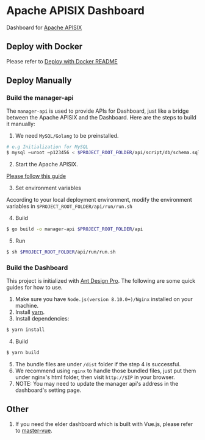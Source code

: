 <!--
#
# Licensed to the Apache Software Foundation (ASF) under one or more
# contributor license agreements.  See the NOTICE file distributed with
# this work for additional information regarding copyright ownership.
# The ASF licenses this file to You under the Apache License, Version 2.0
# (the "License"); you may not use this file except in compliance with
# the License.  You may obtain a copy of the License at
#
#     http://www.apache.org/licenses/LICENSE-2.0
#
# Unless required by applicable law or agreed to in writing, software
# distributed under the License is distributed on an "AS IS" BASIS,
# WITHOUT WARRANTIES OR CONDITIONS OF ANY KIND, either express or implied.
# See the License for the specific language governing permissions and
# limitations under the License.
#
-->

# Apache APISIX Dashboard

Dashboard for [Apache APISIX](https://github.com/apache/apisix-dashboard)

## Deploy with Docker

Please refer to [Deploy with Docker README](./compose/README.md)

## Deploy Manually

### Build the manager-api

The `manager-api` is used to provide APIs for Dashboard, just like a bridge between the Apache APISIX and the Dashboard. Here are the steps to build it manually:

1. We need `MySQL/Golang` to be preinstalled.

```sh
# e.g Initialization for MySQL
$ mysql –uroot –p123456 < $PROJECT_ROOT_FOLDER/api/script/db/schema.sql
```

2. Start the Apache APISIX.

[Please follow this guide](https://github.com/apache/apisix#configure-and-installation)

3. Set environment variables

According to your local deployment environment, modify the environment variables in `$PROJECT_ROOT_FOLDER/api/run/run.sh`

4. Build

```sh
$ go build -o manager-api $PROJECT_ROOT_FOLDER/api
```

5. Run

```sh
$ sh $PROJECT_ROOT_FOLDER/api/run/run.sh
```

### Build the Dashboard

This project is initialized with [Ant Design Pro](https://pro.ant.design). The following are some quick guides for how to use.

1. Make sure you have `Node.js(version 8.10.0+)/Nginx` installed on your machine.
2. Install [yarn](https://yarnpkg.com/).
3. Install dependencies:

```sh
$ yarn install
```

4. Build

```sh
$ yarn build
```

5. The bundle files are under `/dist` folder if the step 4 is successful.
6. We recommend using `nginx` to handle those bundled files, just put them under nginx's html folder, then visit `http://$IP` in your browser.
7. NOTE: You may need to update the manager api's address in the dashboard's setting page.

## Other

1. If you need the elder dashboard which is built with Vue.js, please refer to [master-vue](https://github.com/apache/apisix-dashboard/tree/master-vue).
